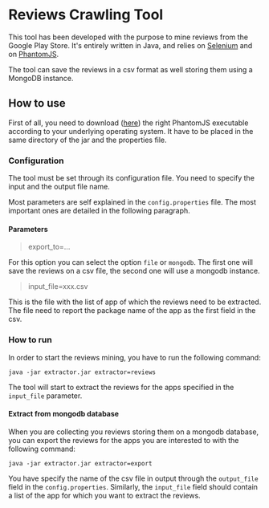 # Reviews Crawling Tool

This tool has been developed with the purpose to mine reviews from the Google Play Store.
It's entirely written in Java, and relies on [Selenium](http://www.seleniumhq.org/) and on [PhantomJS](http://phantomjs.org).

The tool can save the reviews in a csv format as well storing them using a MongoDB instance.

## How to use
First of all, you need to download ([here](http://phantomjs.org/download.html)) the right PhantomJS executable according to your underlying operating system. It have to be placed in the same directory of the jar and the properties file.
### Configuration
The tool must be set through its configuration file. You need to specify the input and the output file name. 

Most parameters are self explained in the `config.properties` file. The most important ones are detailed in the following paragraph.

#### Parameters
> export_to=...

For this option you can select the option `file` or `mongodb`. The first one will save the reviews on a csv file, the second one will use a mongodb instance.

> input_file=xxx.csv

This is the file with the list of app of which the reviews need to be extracted. The file need to report the package name of the app as the first field in the csv. 
### How to run
In order to start the reviews mining, you have to run the following command:

`java -jar extractor.jar extractor=reviews`

The tool will start to extract the reviews for the apps specified in the `input_file` parameter.

#### Extract from mongodb database

When you are collecting you reviews storing them on a mongodb database, you can export the reviews for the apps you are interested to with the following command:

`java -jar extractor.jar extractor=export`

You have specify the name of the csv file in output through the `output_file` field in the `config.properties`. Similarly, the `input_file` field should contain a list of the app for which you want to extract the reviews.

